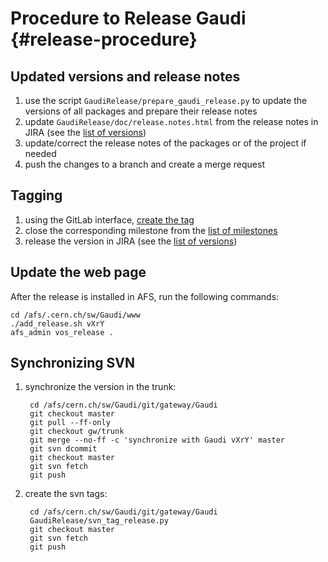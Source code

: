 Procedure to Release Gaudi {#release-procedure}
==========================

## Updated versions and release notes

1. use the script `GaudiRelease/prepare_gaudi_release.py` to update the
   versions of all packages and prepare their release notes
2. update `GaudiRelease/doc/release.notes.html` from the release notes
   in JIRA (see the [list of versions](https://its.cern.ch/jira/browse/GAUDI/?selectedTab=com.atlassian.jira.jira-projects-plugin:versions-panel))
3. update/correct the release notes of the packages or of the project if
   needed
4. push the changes to a branch and create a merge request


## Tagging

1. using the GitLab interface, [create the tag](https://gitlab.cern.ch/gaudi/Gaudi/tags/new)
2. close the corresponding milestone from the [list of milestones](https://gitlab.cern.ch/gaudi/Gaudi/milestones)
3. release the version in JIRA (see the [list of versions](https://its.cern.ch/jira/browse/GAUDI/?selectedTab=com.atlassian.jira.jira-projects-plugin:versions-panel))


## Update the web page

After the release is installed in AFS, run the following commands:

    cd /afs/.cern.ch/sw/Gaudi/www
    ./add_release.sh vXrY
    afs_admin vos_release .


## Synchronizing SVN

1. synchronize the version in the trunk:

        cd /afs/cern.ch/sw/Gaudi/git/gateway/Gaudi
        git checkout master
        git pull --ff-only
        git checkout gw/trunk
        git merge --no-ff -c 'synchronize with Gaudi vXrY' master
        git svn dcommit
        git checkout master
        git svn fetch
        git push

2. create the svn tags:

        cd /afs/cern.ch/sw/Gaudi/git/gateway/Gaudi
        GaudiRelease/svn_tag_release.py
        git checkout master
        git svn fetch
        git push
